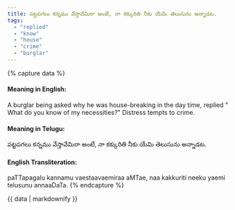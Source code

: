 ```yaml
---
title: పట్టపగలు కన్నము వేస్తావేమిరా అంటే, నా కక్కురితి నీకు యేమి తెలుసును అన్నాడట.
tags:
  - "replied"
  - "know"
  - "house"
  - "crime"
  - "burglar"
---
```


{% capture data %}
#### Meaning in English:
A burglar being asked why he was house-breaking in the day time, replied " What do you know of my necessities?"
Distress tempts to crime.

#### Meaning in Telugu:
పట్టపగలు కన్నము వేస్తావేమిరా అంటే, నా కక్కురితి నీకు యేమి తెలుసును అన్నాడట.

#### English Transliteration:
paTTapagalu kannamu vaestaavaemiraa aMTae, naa kakkuriti neeku yaemi telusunu annaaDaTa.
{% endcapture %}

{{ data | markdownify }}

